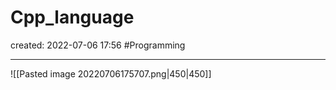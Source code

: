 
# Cpp_language
created: 2022-07-06 17:56
#Programming 

---
![[Pasted image 20220706175707.png|450|450]]